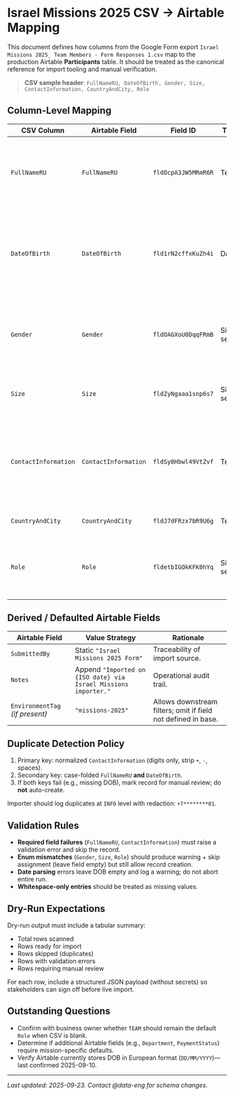 # Israel Missions 2025 CSV → Airtable Mapping

This document defines how columns from the Google Form export `Israel Missions 2025_ Team Members - Form Responses 1.csv` map to the production Airtable **Participants** table. It should be treated as the canonical reference for import tooling and manual verification.

> **CSV sample header**: `FullNameRU, DateOfBirth, Gender, Size, ContactInformation, CountryAndCity, Role`

## Column-Level Mapping

| CSV Column | Airtable Field | Field ID | Type | Transformation | Required | Notes |
| --- | --- | --- | --- | --- | --- | --- |
| `FullNameRU` | `FullNameRU` | `fldOcpA3JW5MRmR6R` | Text | `strip()` whitespace | ✅ | Primary field in Airtable; must be non-empty and unique enough for human review. |
| `DateOfBirth` | `DateOfBirth` | `fld1rN2cffxKuZh4i` | Date | Parse with `%m/%d/%Y` → serialize as `%d/%m/%Y` | ⚠️ | Source data uses U.S. style (e.g. `7/2/1992` → 2 July 1992). Invalid/blank values should be logged and left unset. |
| `Gender` | `Gender` | `fldOAGXoU0DqqFRmB` | Single select | Map `{ "Female": "F", "Male": "M" }` (case-insensitive) | ⚠️ | Unknown values should log warning and remain unset to avoid Airtable option mismatch. |
| `Size` | `Size` | `fldZyNgaaa1snp6s7` | Single select | Uppercase and validate against `{XS,S,M,L,XL,XXL,3XL}` | ⚠️ | Reject/flag any size outside known list; do not coerce. |
| `ContactInformation` | `ContactInformation` | `fldSy0Hbwl49VtZvf` | Text | `strip()` | ✅ (for duplicate detection) | Used for duplicate detection; if blank, fallback to `FullNameRU`. Never write partial phone fragments to logs. |
| `CountryAndCity` | `CountryAndCity` | `fldJ7dFRzx7bR9U6g` | Text | `strip()` | ➖ | Optional context for operators. |
| `Role` | `Role` | `fldetbIGOkKFK0hYq` | Single select | Uppercase then validate against `{TEAM, CANDIDATE}` | ⚠️ | Default to `TEAM` if blank (per mission requirements) but note fallback in run log. |

## Derived / Defaulted Airtable Fields

| Airtable Field | Value Strategy | Rationale |
| --- | --- | --- |
| `SubmittedBy` | Static `"Israel Missions 2025 Form"` | Traceability of import source. |
| `Notes` | Append `"Imported on {ISO date} via Israel Missions importer."` | Operational audit trail. |
| `EnvironmentTag` *(if present)* | `"missions-2025"` | Allows downstream filters; omit if field not defined in base. |

## Duplicate Detection Policy

1. Primary key: normalized `ContactInformation` (digits only, strip `+`, `-`, spaces).  
2. Secondary key: case-folded `FullNameRU` **and** `DateOfBirth`.  
3. If both keys fail (e.g., missing DOB), mark record for manual review; do **not** auto-create.

Importer should log duplicates at `INFO` level with redaction: `+7********01`.

## Validation Rules

- **Required field failures** (`FullNameRU`, `ContactInformation`) must raise a validation error and skip the record.
- **Enum mismatches** (`Gender`, `Size`, `Role`) should produce warning + skip assignment (leave field empty) but still allow record creation.
- **Date parsing** errors leave DOB empty and log a warning; do not abort entire run.
- **Whitespace-only entries** should be treated as missing values.

## Dry-Run Expectations

Dry-run output must include a tabular summary:

- Total rows scanned
- Rows ready for import
- Rows skipped (duplicates)
- Rows with validation errors
- Rows requiring manual review

For each row, include a structured JSON payload (without secrets) so stakeholders can sign off before live import.

## Outstanding Questions

- Confirm with business owner whether `TEAM` should remain the default `Role` when CSV is blank.
- Determine if additional Airtable fields (e.g., `Department`, `PaymentStatus`) require mission-specific defaults.
- Verify Airtable currently stores DOB in European format (`DD/MM/YYYY`)—last confirmed 2025-09-10.

---

_Last updated: 2025-09-23. Contact @data-eng for schema changes._
